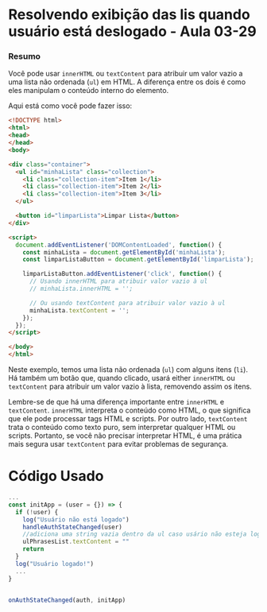 <!--
Antes de publicar a issue, lembre-se de clicar na aba "Preview", para visualizar se a formatação está correta =)
-->

<!-- Escreva/insira as imagens após essa linha -->

# Resolvendo exibição das lis quando usuário está deslogado - Aula 03-29

### Resumo

Você pode usar `innerHTML` ou `textContent` para atribuir um valor vazio a uma lista não ordenada (`ul`) em HTML. A diferença entre os dois é como eles manipulam o conteúdo interno do elemento.

Aqui está como você pode fazer isso:

```html
<!DOCTYPE html>
<html>
<head>
</head>
<body>

<div class="container">
  <ul id="minhaLista" class="collection">
    <li class="collection-item">Item 1</li>
    <li class="collection-item">Item 2</li>
    <li class="collection-item">Item 3</li>
  </ul>

  <button id="limparLista">Limpar Lista</button>
</div>

<script>
  document.addEventListener('DOMContentLoaded', function() {
    const minhaLista = document.getElementById('minhaLista');
    const limparListaButton = document.getElementById('limparLista');

    limparListaButton.addEventListener('click', function() {
      // Usando innerHTML para atribuir valor vazio à ul
      // minhaLista.innerHTML = '';

      // Ou usando textContent para atribuir valor vazio à ul
      minhaLista.textContent = '';
    });
  });
</script>

</body>
</html>
```

Neste exemplo, temos uma lista não ordenada (`ul`) com alguns itens (`li`). Há também um botão que, quando clicado, usará either `innerHTML` ou `textContent` para atribuir um valor vazio à lista, removendo assim os itens.

Lembre-se de que há uma diferença importante entre `innerHTML` e `textContent`. `innerHTML` interpreta o conteúdo como HTML, o que significa que ele pode processar tags HTML e scripts. Por outro lado, `textContent` trata o conteúdo como texto puro, sem interpretar qualquer HTML ou scripts. Portanto, se você não precisar interpretar HTML, é uma prática mais segura usar `textContent` para evitar problemas de segurança.

# Código Usado

```javascript
...
const initApp = (user = {}) => {
  if (!user) {
    log("Usuário não está logado")
    handleAuthStateChanged(user)
    //adiciona uma string vazia dentro da ul caso usário não esteja logado
    ulPhrasesList.textContent = "" 
    return
  }
  log("Usuário logado!")
  ...
}


onAuthStateChanged(auth, initApp)
```
